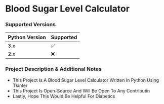 # Blood Sugar Level Calculator

<h3> Supported Versions </h3>

| Python Version | Supported          |
|     -------    | ------------------ |
|       3.x      | :white_check_mark: |
|       2.x      | :x:                |

<h3> Project Description & Additional Notes </h3>

+ This Project Is A Blood Sugar Level Calculator Written In Python Using Tkinter
+ This Project Is Open-Source And Will Be Open To Any Contributin
+ Lastly, Hope This Would Be Helpful For Diabetics
